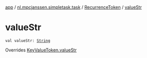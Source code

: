 [app](../../index.md) / [nl.mpcjanssen.simpletask.task](../index.md) / [RecurrenceToken](index.md) / [valueStr](.)

# valueStr

`val valueStr: `[`String`](https://kotlinlang.org/api/latest/jvm/stdlib/kotlin/-string/index.html)

Overrides [KeyValueToken.valueStr](../-key-value-token/value-str.md)

